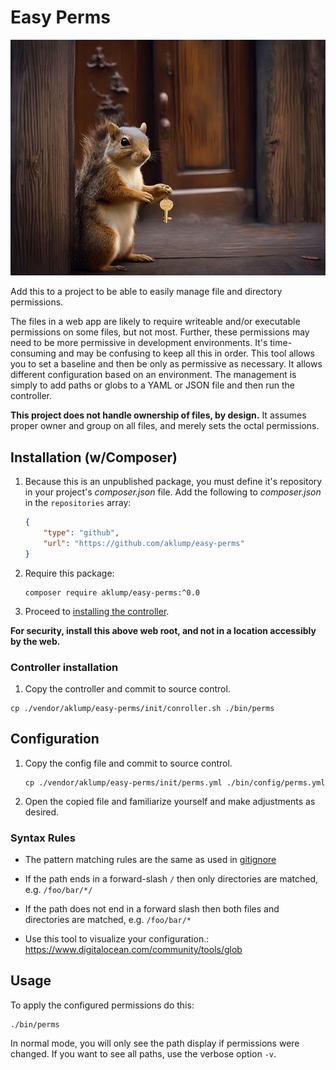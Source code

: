 # Easy Perms

![Banner](images/easy-perms.jpg)

Add this to a project to be able to easily manage file and directory permissions.

The files in a web app are likely to require writeable and/or executable permissions on some files, but not most. Further, these permissions may need to be more permissive in development environments. It's time-consuming and may be confusing to keep all this in order. This tool allows you to set a baseline and then be only as permissive as necessary. It allows different configuration based on an environment. The management is simply to add paths or globs to a YAML or JSON file and then run the controller.

**This project does not handle ownership of files, by design.**  It assumes proper owner and group on all files, and merely sets the octal permissions.

## Installation (w/Composer)

1. Because this is an unpublished package, you must define it's repository in
   your project's _composer.json_ file. Add the following to _composer.json_ in
   the `repositories` array:
   
    ```json
    {
        "type": "github",
        "url": "https://github.com/aklump/easy-perms"
    }
    ```

2. Require this package:
   
    ```
    composer require aklump/easy-perms:^0.0
    ```

1. Proceed to [installing the controller](@controller).

**For security, install this above web root, and not in a location accessibly by the web.**

### Controller installation

1. Copy the controller and commit to source control.

```shell
cp ./vendor/aklump/easy-perms/init/conroller.sh ./bin/perms
```

## Configuration

1. Copy the config file and commit to source control.

    ```shell
    cp ./vendor/aklump/easy-perms/init/perms.yml ./bin/config/perms.yml
    ```

1. Open the copied file and familiarize yourself and make adjustments as desired.

### Syntax Rules

* The pattern matching rules are the same as used in [gitignore](https://git-scm.com/docs/gitignore#_pattern_format)
* If the path ends in a forward-slash `/` then only directories are matched, e.g. `/foo/bar/*/`
* If the path does not end in a forward slash then both files and directories are matched, e.g. `/foo/bar/*`

* Use this tool to visualize your configuration.: <https://www.digitalocean.com/community/tools/glob>

## Usage

To apply the configured permissions do this:

```shell
./bin/perms
```

In normal mode, you will only see the path display if permissions were changed. If you want to see all paths, use the verbose option `-v`.

